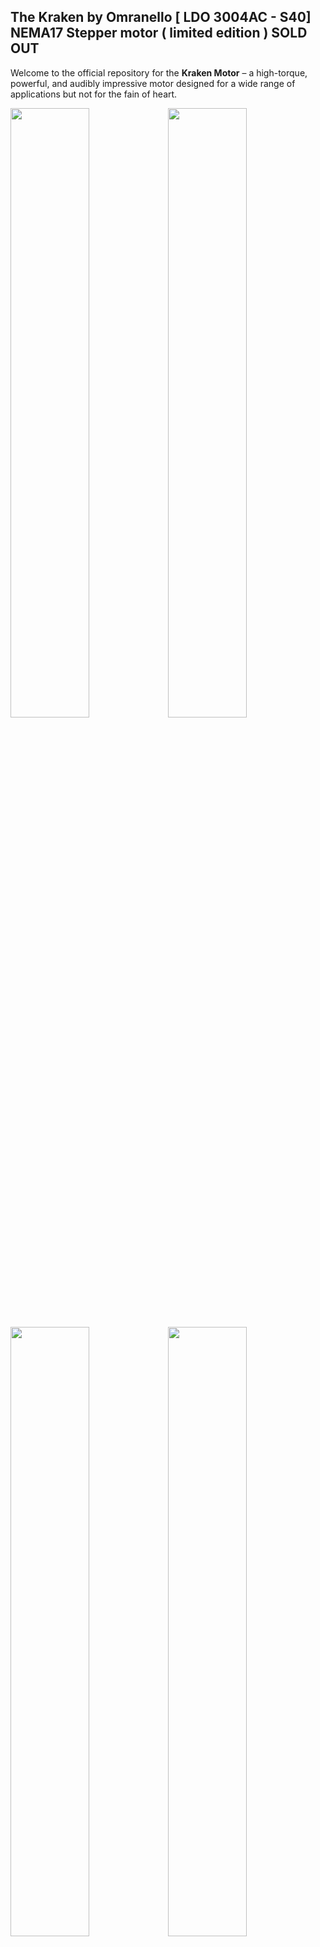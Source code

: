 ## The Kraken by Omranello [ LDO 3004AC - S40] NEMA17 Stepper motor ( limited edition ) **SOLD OUT**

Welcome to the official repository for the **Kraken Motor** – a high-torque, powerful, and audibly impressive motor designed for a wide range of applications but not for the fain of heart.

<img style="width: 50%; height: 50%" width="50%" class="lazy" src="https://github.com/D3vil-Design/Kraken-Stepper/blob/main/Images/kk%2012.png"><img style="width: 50%; height: 50%" width="50%" class="lazy" src="https://github.com/D3vil-Design/Kraken-Stepper/blob/main/Images/kk9.png"> 
<img style="width: 50%; height: 50%" width="50%" class="lazy" src="https://github.com/D3vil-Design/Kraken-Stepper/blob/main/Images/krk%202.png"><img style="width: 50%; height: 50%" width="50%" class="lazy" src="https://github.com/D3vil-Design/Kraken-Stepper/blob/main/Images/kk6.png">

## Whats in the box

- **HardCase**: Protecting the Heavy motor for shipping , and reducing the Carboard waste by providing a reusable box.
- **The Kraken**: a 60mm long NEMA17 with 40mm long [D Cut] shaft , equiped with internal thermistor [PT1000] to mesure the actual motor tempreture.
- **Powge GT2 30T**: A timing gear that utilize the Low-end tourqe sweet spot (you can use whatever match your setup needs).
- **6 wires cable**: That includes the 2 white color thermistor cable [the ends are not crimped, allowing you to use what match your MCU setup]

## The All New Kraken V2 [ LDO 3004AH - S37 ] NEMA17 Stepper motor ( High Tempreture )

This is the Latest Version **Kraken V2** – Very impressive performance to match 20T and 25T Gearing, Runs very cool , and loves to be pushed hard with Higher voltage and Amps.

<img style="width: 50%; height: 50%" width="50%" class="lazy" src="https://github.com/user-attachments/assets/8899ec9a-b1a1-4567-a91b-8dd83126f725"><img style="width: 50%; height: 50%" width="50%" class="lazy" src="https://github.com/user-attachments/assets/e68df6c7-3a96-4e12-8919-861d89274091">

## Features

- **Voltage Range**: Operates efficiently from 24V to 60V.
- **Voltage AMP**: Can go up to 3 AMP
- **High Torque**: Exceptional Power to handle heavy loads. Very high [low-end] torque >> Check the Datasheet and torque curve <<
- **Low Vibration**: Showed way lower vibration incompareson to other motors
- **Heat**: It runs way cooler than V1 kraken , and could run without cooling.

![Kraken V2 Datasheet](https://github.com/user-attachments/assets/e75589d1-5efa-4029-8e52-1f2b81a4c72d)
![Kraken v2 curve](https://github.com/user-attachments/assets/40911a9d-adc7-468d-97b1-f9c20ff57fc7)


## Where to buy : Offical stores

 **NOTE:if you are buying more than 2 motors from Aliexpress >> SPLIT THE ORDER TO 2 ORDERS TO REDUCE SHIPPING BY NEARLY 50%**
- **Worldwide** : [D3vil Design store - Aliexpress](https://www.aliexpress.com/item/1005007149088740.html)
- **Europe** : [Meltbro.com](https://meltbro.de/Superpower-Super-power-Kraken-Nema-17-Schrittmotor-0-9---D3vil-Design-X-LDO-60V-faehig-LDO-42sth60-3004MAC-S40--fuer-Creality-K1-K1C-K1-Max-Voron-VzBot-1001001420.html)
- **USA**: [PeeDee3d.com](https://peedee3d.com/products/kraken-by-omranello-1-8-ldo-42sth60-3004ah)
- **Australia**: [Raven3dtech.com.au](https://raven3dtech.com.au/product/kraken-motors-high-torque-stepper-motors-by-devil-design)
- **China**: [Mellow](https://www.aliexpress.com/item/1005008473641771.html?pdp_npi=4%40dis%21AED%21AED%20416.15%21AED%20205.81%21%21%21110.00%2154.40%21%40213ba74817415879470311500e9fa2%2112000045303777902%21sh%21AE%210%21X&spm=a2g0o.store_pc_allItems_or_groupList.new_all_items_2007473650367.1005008473641771)
- **UK**: [OneTwo3D.co.uk](https://www.onetwo3d.co.uk/product/kraken-ldo-42sth60-3004mahrs37/)


## Check our channel for support [Kraken channel](https://discord.com/channels/1154500511777693819/1246930108032225280)

For Collaboration and distribution kindly email  Omranello@gmail.com / Omran@3difinity.com

Special Thanks to all those help in testing and supporting this project 
The team @ D3vil design and the pioneers who purchased the motor and took this opportunity to help refine thise product for the market and the community...
THANK YOU!!

Austin Lee (Budz) V1 and V2 Special thanks for the intensive testing for the New Kraken V2 

Derrick Darrell - V1

Shima - V1

Bryan smith (Zarboz) - V1

Daniel Raine from Ferrari Italy - V1

Philip from Meltbro - V1 and V2 

Steven from CRYD Team Germany - V1




